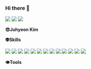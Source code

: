### Hi there 👋
<a href="https://www.instagram.com/jju.hyeoni/" ><img src="https://img.shields.io/badge/Instagram-E4405F?logo=Instagram&logoColor=white"/></a>
<a href="https://github.com/Gongjuhyeon" ><img src="https://img.shields.io/badge/GitHub-181717?logo=GitHub&logoColor=white"/></a>
<a href="https://blog.naver.com/kjh000121" ><img src="https://img.shields.io/badge/Blog-03C75A?logo=Naver&logoColor=white"/></a>

**😎Juhyeon Kim**

**👽Skills**

<img src="https://img.shields.io/badge/Android-3DDC84?style=flat-square&logo=Android&logoColor=white"/> <img src="https://img.shields.io/badge/Python-3776AB?style=flat-square&logo=Python&logoColor=white"/>
<img src="https://img.shields.io/badge/R-276DC3?style=flat-square&logo=R&logoColor=white"/>
<img src="https://img.shields.io/badge/C-A8B9CC?style=flat-square&logo=C&logoColor=white"/>
<img src="https://img.shields.io/badge/Google Tag Manager-246FDB?style=flat-square&logo=Google Tag Manager&logoColor=white"/>
<img src="https://img.shields.io/badge/Google Analytics-E37400?style=flat-square&logo=Google Analytics&logoColor=white"/>
<img src="https://img.shields.io/badge/Flask-000000?style=flat-square&logo=Flask&logoColor=white"/>
<img src="https://img.shields.io/badge/FastAPI-009688?style=flat-square&logo=FastAPI&logoColor=white"/>
<img src="https://img.shields.io/badge/Amazon AWS-232F3E?style=flat-square&logo=Amazon AWS&logoColor=white"/>
<img src="https://img.shields.io/badge/Amazon EC2-FF9900?style=flat-square&logo=Amazon EC2&logoColor=white"/>
<img src="https://img.shields.io/badge/React-61DAFB?style=flat-square&logo=React&logoColor=white"/>
<img src="https://img.shields.io/badge/MySQL-4479A1?style=flat-square&logo=MySQL&logoColor=white"/>
<img src="https://img.shields.io/badge/MySQL-4479A1?style=flat-square&logo=MySQL&logoColor=white"/>

**👁Tools**
